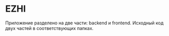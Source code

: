 # EZHI
Приложение разделено на две части: backend и frontend.
Исходный код двух частей в соответствующих папках.
